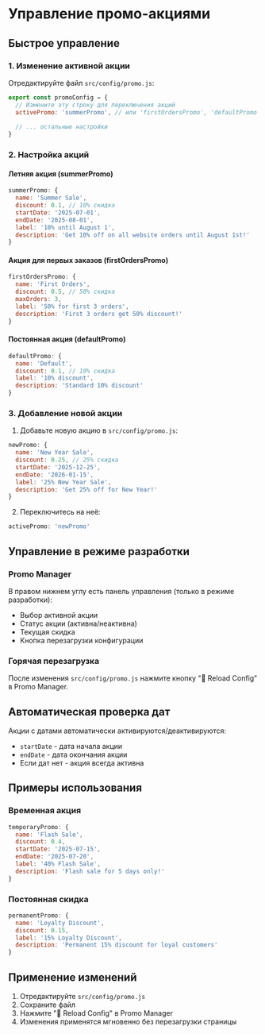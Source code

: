# Управление промо-акциями

## Быстрое управление

### 1. Изменение активной акции
Отредактируйте файл `src/config/promo.js`:

```js
export const promoConfig = {
  // Измените эту строку для переключения акций
  activePromo: 'summerPromo', // или 'firstOrdersPromo', 'defaultPromo', 'winterPromo'
  
  // ... остальные настройки
}
```

### 2. Настройка акций

#### Летняя акция (summerPromo)
```js
summerPromo: {
  name: 'Summer Sale',
  discount: 0.1, // 10% скидка
  startDate: '2025-07-01',
  endDate: '2025-08-01',
  label: '10% until August 1',
  description: 'Get 10% off on all website orders until August 1st!'
}
```

#### Акция для первых заказов (firstOrdersPromo)
```js
firstOrdersPromo: {
  name: 'First Orders',
  discount: 0.5, // 50% скидка
  maxOrders: 3,
  label: '50% for first 3 orders',
  description: 'First 3 orders get 50% discount!'
}
```

#### Постоянная акция (defaultPromo)
```js
defaultPromo: {
  name: 'Default',
  discount: 0.1, // 10% скидка
  label: '10% discount',
  description: 'Standard 10% discount'
}
```

### 3. Добавление новой акции

1. Добавьте новую акцию в `src/config/promo.js`:
```js
newPromo: {
  name: 'New Year Sale',
  discount: 0.25, // 25% скидка
  startDate: '2025-12-25',
  endDate: '2026-01-15',
  label: '25% New Year Sale',
  description: 'Get 25% off for New Year!'
}
```

2. Переключитесь на неё:
```js
activePromo: 'newPromo'
```

## Управление в режиме разработки

### Promo Manager
В правом нижнем углу есть панель управления (только в режиме разработки):
- Выбор активной акции
- Статус акции (активна/неактивна)
- Текущая скидка
- Кнопка перезагрузки конфигурации

### Горячая перезагрузка
После изменения `src/config/promo.js` нажмите кнопку "🔄 Reload Config" в Promo Manager.

## Автоматическая проверка дат

Акции с датами автоматически активируются/деактивируются:
- `startDate` - дата начала акции
- `endDate` - дата окончания акции
- Если дат нет - акция всегда активна

## Примеры использования

### Временная акция
```js
temporaryPromo: {
  name: 'Flash Sale',
  discount: 0.4,
  startDate: '2025-07-15',
  endDate: '2025-07-20',
  label: '40% Flash Sale',
  description: 'Flash sale for 5 days only!'
}
```

### Постоянная скидка
```js
permanentPromo: {
  name: 'Loyalty Discount',
  discount: 0.15,
  label: '15% Loyalty Discount',
  description: 'Permanent 15% discount for loyal customers'
}
```

## Применение изменений

1. Отредактируйте `src/config/promo.js`
2. Сохраните файл
3. Нажмите "🔄 Reload Config" в Promo Manager
4. Изменения применятся мгновенно без перезагрузки страницы 